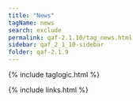 ```yaml
---
title: "News"
tagName: news
search: exclude
permalink: qaf-2.1.10/tag_news.html
sidebar: qaf_2_1_10-sidebar
folder: qaf-2.1.9
---
```

{% include taglogic.html %}

{% include links.html %}
